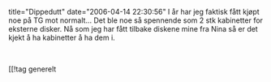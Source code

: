 title="Dippedutt"
date="2006-04-14 22:30:56"
I år har jeg faktisk fått kjøpt noe på TG mot normalt... Det ble noe så spennende som 2 stk kabinetter for eksterne disker. Nå som jeg har fått tilbake diskene mine fra Nina så er det kjekt å ha kabinetter å ha dem i.

<img src="http://pjatt.net/images/2006/04/rs023_rm.forhaandsvisning.jpg" alt=""  />

<img src="http://pjatt.net/images/2006/04/rs022_rb.forhaandsvisning.jpg" alt=""  />

[[!tag  generelt
